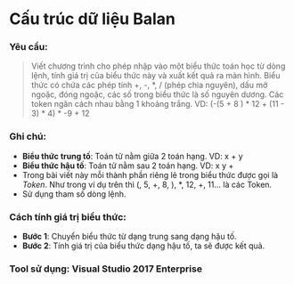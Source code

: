 # Cấu trúc dữ liệu Balan

### Yêu cầu: 
> Viết chương trình cho phép nhập vào một biểu thức toán học từ dòng lệnh, tính giá trị của biểu thức này và xuất kết quả ra màn hình. Biểu thức có chứa các phép tính +, -, *, / (phép chia nguyên), dấu mở ngoặc, đóng ngoặc, các số trong biểu thức là số nguyên dương. Các token ngăn cách nhau bằng 1 khoảng trắng. VD: (-(5 + 8 ) * 12 + (11 - 3) * 4) * -9 + 12

### Ghi chú:
- **Biểu thức trung tố**: Toán tử nằm giữa 2 toán hạng. VD: x + y
- **Biểu thức hậu tố**: Toán tử nằm sau 2 toán hạng. VD: x y +
- Trong bài viết này mỗi thành phần riêng lẻ trong biểu thức được gọi là *Token*. Như trong ví dụ
trên thì (, 5, +, 8, ), \*, 12, +, 11… là các Token.
- Sử dụng tham số dòng lệnh.

### Cách tính giá trị biểu thức:
- **Bước 1**: Chuyển biểu thức từ dạng trung sang dạng hậu tố.
- **Bước 2**: Tính giá trị của biểu thức dạng hậu tố, ta sẽ được kết quả.

### Tool sử dụng: Visual Studio 2017 Enterprise

